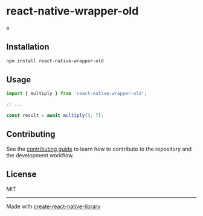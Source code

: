 # react-native-wrapper-old

e

## Installation

```sh
npm install react-native-wrapper-old
```

## Usage

```js
import { multiply } from 'react-native-wrapper-old';

// ...

const result = await multiply(3, 7);
```

## Contributing

See the [contributing guide](CONTRIBUTING.md) to learn how to contribute to the repository and the development workflow.

## License

MIT

---

Made with [create-react-native-library](https://github.com/callstack/react-native-builder-bob)

